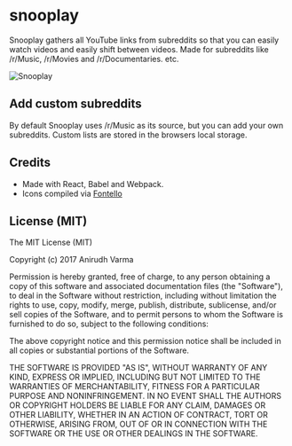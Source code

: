 # snooplay
Snooplay gathers all YouTube links from subreddits so that you can easily watch videos and easily shift between videos. Made for subreddits
like /r/Music, /r/Movies and /r/Documentaries. etc.

![Snooplay](http://i.imgur.com/1xXflWE.png)

## Add custom subreddits
By default Snooplay uses /r/Music as its source, but you can add your own subreddits. Custom lists are stored in the browsers local storage.

## Credits
* Made with React, Babel and Webpack.
* Icons compiled via [Fontello](http://fontello.com/)

## License (MIT)

The MIT License (MIT)

Copyright (c) 2017 Anirudh Varma

Permission is hereby granted, free of charge, to any person obtaining a copy
of this software and associated documentation files (the "Software"), to deal
in the Software without restriction, including without limitation the rights
to use, copy, modify, merge, publish, distribute, sublicense, and/or sell
copies of the Software, and to permit persons to whom the Software is
furnished to do so, subject to the following conditions:

The above copyright notice and this permission notice shall be included in all
copies or substantial portions of the Software.

THE SOFTWARE IS PROVIDED "AS IS", WITHOUT WARRANTY OF ANY KIND, EXPRESS OR
IMPLIED, INCLUDING BUT NOT LIMITED TO THE WARRANTIES OF MERCHANTABILITY,
FITNESS FOR A PARTICULAR PURPOSE AND NONINFRINGEMENT. IN NO EVENT SHALL THE
AUTHORS OR COPYRIGHT HOLDERS BE LIABLE FOR ANY CLAIM, DAMAGES OR OTHER
LIABILITY, WHETHER IN AN ACTION OF CONTRACT, TORT OR OTHERWISE, ARISING FROM,
OUT OF OR IN CONNECTION WITH THE SOFTWARE OR THE USE OR OTHER DEALINGS IN THE
SOFTWARE.
